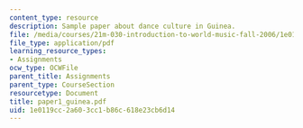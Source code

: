 ```yaml
---
content_type: resource
description: Sample paper about dance culture in Guinea.
file: /media/courses/21m-030-introduction-to-world-music-fall-2006/1e0119cc2a603cc1b86c618e23cb6d14_paper1_guinea.pdf
file_type: application/pdf
learning_resource_types:
- Assignments
ocw_type: OCWFile
parent_title: Assignments
parent_type: CourseSection
resourcetype: Document
title: paper1_guinea.pdf
uid: 1e0119cc-2a60-3cc1-b86c-618e23cb6d14
---
```

